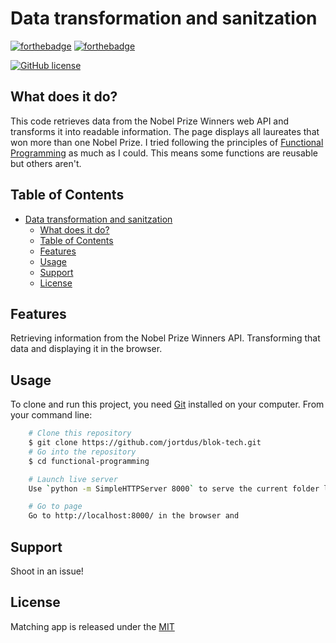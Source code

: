 # Data transformation and sanitzation

[![forthebadge](https://forthebadge.com/images/badges/built-with-love.svg)](https://forthebadge.com)
[![forthebadge](https://forthebadge.com/images/badges/check-it-out.svg)](https://forthebadge.com)

[![GitHub license](https://img.shields.io/github/license/pmvdbijl7/matching-app)](https://github.com/christiaanbraun/functional-programming/blob/main/LICENSE)

## What does it do?

This code retrieves data from the Nobel Prize Winners web API and transforms it into readable information. The page displays all laureates that won more than one Nobel Prize. I tried following the principles of [Functional Programming](https://github.com/christiaanbraun/functional-programming/wiki/Functional-Programming) as much as I could. This means some functions are reusable but others aren't.

## Table of Contents

- [Data transformation and sanitzation](#data-transformation-and-sanitzation)
  - [What does it do?](#what-does-it-do)
  - [Table of Contents](#table-of-contents)
  - [Features](#features)
  - [Usage](#usage)
  - [Support](#support)
  - [License](#license)

## Features

Retrieving information from the Nobel Prize Winners API. Transforming that data and displaying it in the browser.

## Usage

To clone and run this project, you need [Git](https://git-scm.com/) installed on your computer. From your command line:

```bash
    # Clone this repository
    $ git clone https://github.com/jortdus/blok-tech.git
    # Go into the repository
    $ cd functional-programming

    # Launch live server
    Use `python -m SimpleHTTPServer 8000` to serve the current folder locally

    # Go to page
    Go to http://localhost:8000/ in the browser and


```

## Support

Shoot in an issue!

## License

Matching app is released under the [MIT](https://github.com/jortdus/blok-tech/blob/main/LICENSE)
